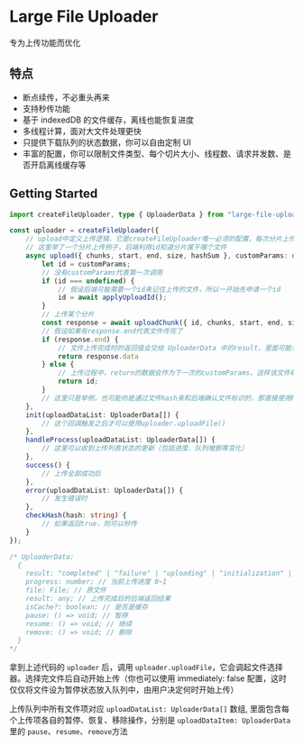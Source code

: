 # Large File Uploader

专为上传功能而优化

## 特点

- 断点续传，不必重头再来
- 支持秒传功能
- 基于 indexedDB 的文件缓存，离线也能恢复进度
- 多线程计算，面对大文件处理更快
- 只提供下载队列的状态数据，你可以自由定制 UI
- 丰富的配置，你可以限制文件类型、每个切片大小、线程数、请求并发数、是否开启离线缓存等

## Getting Started

```ts
import createFileUploader, type { UploaderData } from "large-file-uploader";

const uploader = createFileUploader({
    // upload中定义上传逻辑，它是createFileUploader唯一必须的配置，每次分片上传都会调用它
    // 这里举了一个分片上传例子，后端利用id知道分片属于哪个文件
    async upload({ chunks, start, end, size, hashSum }, customParams: number) {
        let id = customParams;
        // 没有customParams代表第一次调用
        if (id === undefined) {
            // 假设后端可能需要一个id来记住上传的文件，所以一开始先申请一个id
            id = await applyUploadId();
        }
        // 上传某个分片
        const response = await uploadChunk({ id, chunks, start, end, size });
        // 假设如果有response.end代表文件传完了
        if (response.end) {
            // 文件上传完成时的返回值会交给 UploaderData 中的result，里面可能有你需要的cdn地址等信息
            return response.data
        } else {
            // 上传过程中，return的数据会作为下一次的customParams，这样该文件每次upload分片都可以带上你需要的customParams（如本例的id）
            return id;
        }
        // 这里只是举例，也可能你是通过文件hash来和后端确认文件标识的，那直接使用hashSum参数就可以了，hashSum是该文件所有分片hash的和
    },
    init(uploadDataList: UploaderData[]) {
        // 这个回调触发之后才可以使用uploader.uploadFile()
    },
    handleProcess(uploadDataList: UploaderData[]) {
        // 这里可以收到上传列表状态的更新（包括进度、队列增删等变化）
    },
    success() {
        // 上传全部成功后
    },
    error(uploadDataList: UploaderData[]) {
        // 发生错误时
    },
    checkHash(hash: string) {
        // 如果返回true，则可以秒传
    }
});

/* UploaderData:
  {
    result: "completed" | "failure" | "uploading" | "initialization" | "suspended" | "cancel" | "waiting"; // 上传状态
    progress: number; // 当前上传进度 0~1
    file: File; // 原文件
    result: any; // 上传完成后的后端返回结果
    isCache?: boolean; // 是否是缓存
    pause: () => void; // 暂停
    resume: () => void; // 继续
    remove: () => void; // 删除
  }
*/
```

拿到上述代码的 `uploader` 后，调用 `uploader.uploadFile`，它会调起文件选择器。选择完文件后自动开始上传（你也可以使用 immediately: false 配置，这时仅仅将文件设为暂停状态放入队列中，由用户决定何时开始上传）

上传队列中所有文件项对应 `uploadDataList: UploaderData[]` 数组, 里面包含每个上传项各自的暂停、恢复、移除操作，分别是 `uploadDataItem: UploaderData` 里的 `pause`、`resume`、`remove`方法
